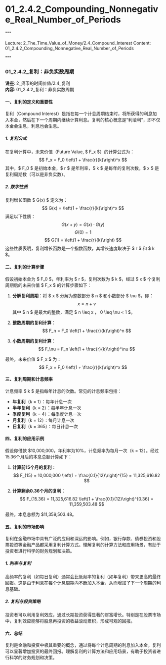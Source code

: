 # 01_2.4.2_Compounding_Nonnegative_Real_Number_of_Periods

"""

Lecture: 2_The_Time_Value_of_Money/2.4_Compound_Interest
Content: 01_2.4.2_Compounding_Nonnegative_Real_Number_of_Periods

"""

### 01_2.4.2_复利：非负实数周期

**讲座**: 2_货币的时间价值/2.4_复利  
**内容**: 01_2.4.2_复利：非负实数周期

#### 一、复利的定义和重要性

复利（Compound Interest）是指在每一个计息周期结束时，将所获得的利息加入本金，然后在下一个周期内继续计算利息。复利的核心概念是“利滚利”，即不仅本金会生息，利息也会生息。

##### 1. 复利公式

在复利计算中，未来价值（Future Value, $ F_x $）的计算公式为：
$$ F_x = F_0 \left(1 + \frac{r}{k}\right)^x $$
其中，$ F_0 $ 是初始本金，$ r $ 是年利率，$ k $ 是每年的复利次数，$ x $ 是复利周期数（可以是非负实数）。

##### 2. 数学性质

复利增长函数 $ G(x) $ 定义为：
$$ G(x) = \left(1 + \frac{r}{k}\right)^x $$
满足以下性质：
$$ G(x + y) = G(x) \cdot G(y) $$
$$ G(0) = 1 $$
$$ G(1) = \left(1 + \frac{r}{k}\right) $$
这些性质表明，复利增长函数是一个指数函数，其增长速度取决于 $ r $ 和 $ k $。

#### 二、复利的计算步骤

假设初始本金为 $ F_0 $，年利率为 $ r $，复利次数为 $ k $，经过 $ x $ 个复利周期后的未来价值 $ F_x $ 的计算步骤如下：

1. **分解复利周期**：将 $ x $ 分解为整数部分 $ n $ 和小数部分 $ \nu $，即：
   $$ x = n + \nu $$
   其中 $ n $ 是最大的整数，满足 $ n \leq x $，$ 0 \leq \nu < 1 $。

2. **整数周期的复利计算**：
   $$ F_n = F_0 \left(1 + \frac{r}{k}\right)^n $$

3. **小数周期的复利计算**：
   $$ F_\nu = F_n \left(1 + \frac{r}{k}\right)^\nu $$

最终，未来价值 $ F_x $ 为：
$$ F_x = F_0 \left(1 + \frac{r}{k}\right)^x $$

#### 三、复利周期和计息频率

计息频率 $ k $ 是指每年计息的次数。常见的计息频率包括：

- **年复利**（k = 1）：每年计息一次
- **半年复利**（k = 2）：每半年计息一次
- **季度复利**（k = 4）：每季度计息一次
- **月复利**（k = 12）：每月计息一次
- **日复利**（k = 365）：每日计息一次

#### 四、复利的应用示例

假设你借款 $10,000,000，年利率为10%，计息频率为每月一次（k = 12）。经过15.36个月后的本息总额计算如下：

1. **计算前15个月的复利**：
   $$ F_{15} = 10,000,000 \left(1 + \frac{0.1}{12}\right)^{15} = 11,325,616.82 $$

2. **计算剩余0.36个月的复利**：
   $$ F_{15.36} = 11,325,616.82 \left(1 + \frac{0.1}{12}\right)^{0.36} = 11,359,503.48 $$

最终，本息总额为 $11,359,503.48。

#### 五、复利的市场影响

复利在金融市场中具有广泛的应用和深远的影响。例如，银行存款、债券投资和股票投资等金融产品都采用复利计算方式。理解复利的计算方法和应用场景，有助于投资者进行科学的财务规划和决策。

##### 1. 利率与复利

高频率的复利（如每日复利）通常会比低频率的复利（如年复利）带来更高的最终回报。这是由于利息在每个计息周期内不断加入本金，从而增加了下一个周期的利息基础。

##### 2. 复利与投资策略

投资者可以利用复利效应，通过长期投资获得显著的财富增长。特别是在股票市场中，复利效应能够将股息再投资的收益滚动累积，形成可观的回报。

#### 六、总结

复利是金融和投资中极其重要的概念，通过将每个计息周期的利息加入本金，复利可以显著增加投资的最终回报。理解复利的计算方法和应用场景，有助于投资者进行科学的财务规划和决策。